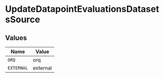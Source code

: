 # UpdateDatapointEvaluationsDatasetsSource


## Values

| Name       | Value      |
| ---------- | ---------- |
| `ORQ`      | orq        |
| `EXTERNAL` | external   |